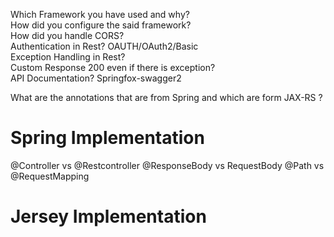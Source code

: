 
Which Framework you have used and why?  
How did you configure the said framework?  
How did you handle CORS?  
Authentication in Rest? OAUTH/OAuth2/Basic  
Exception Handling in Rest?  
Custom Response 200 even if there is exception?  
API Documentation?   Springfox-swagger2  

What are the annotations that are from Spring and which are form JAX-RS ?

# Spring Implementation
@Controller vs @Restcontroller 
@ResponseBody vs RequestBody
@Path vs @RequestMapping

# Jersey Implementation


